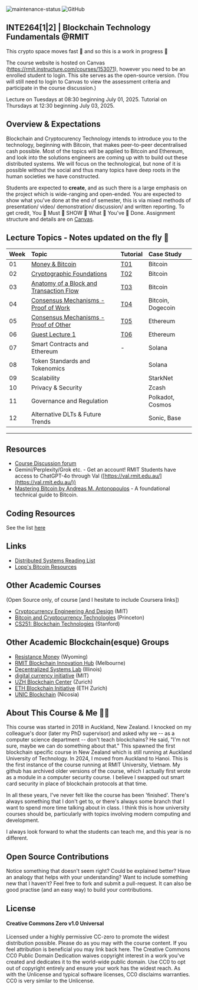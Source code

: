 ![maintenance-status](https://img.shields.io/badge/maintenance-actively--developed-brightgreen.svg) ![GitHub](https://img.shields.io/github/license/millecodex/blockchains101) 
## INTE264\[1|2\] | Blockchain Technology Fundamentals @RMIT

This crypto space moves fast :rocket: and so this is a work in progress 🚧

The course website is hosted on Canvas (https://rmit.instructure.com/courses/153071), however you need to be an enrolled student to login. This site serves as the open-source version. (You will still need to login to Canvas to view the assessment criteria and participate in the course discussion.) 

Lecture on Tuesdays at 08:30 beginning July 01, 2025. 
Tutorial on Thursdays at 12:30 beginning July 03, 2025.

## Overview & Expectations

Blockchain and Cryptocurency Technology intends to introduce you to the technology, beginning with Bitcoin, that makes peer-to-peer decentralised cash possible. Most of the topics will be applied to Bitcoin and Ethereum, and look into the solutions engineers are coming up with to build out these distributed systems. We will focus on the technological, but none of it is possible without the social and thus many topics have deep roots in the human societies we have constructed.

Students are expected to **create**, and as such there is a large emphasis on the project which is wide-ranging and open-ended. You are expected to show what you've done at the end of semester, this is via mixed methods of presentation/ video/ demonstration/ discussion/ and written reporting. To get credit, You 👏 Must 👏 SHOW 👏 What 👏 You've 👏 Done. Assignment structure and details are on [Canvas](https://rmit.instructure.com/courses/153071/assignments).

## Lecture Topics - Notes updated on the fly 🏃
| Week | Topic | Tutorial | Case Study |
| :--- | :--- | :--- | :--- |
| 01 | [Money & Bitcoin](notes/01-money-bitcoin.md) | [T01](tutorials/t01.md)| Bitcoin |
| 02 | [Cryptographic Foundations](notes/02-cryptography.md) |[T02](tutorials/t02.md) | Bitcoin |
| 03 | [Anatomy of a Block and Transaction Flow](notes/03-block.md) | [T03](tutorials/t03.md)| Bitcoin |
| 04 | [Consensus Mechanisms - Proof of Work](notes/04-proof-of-work.md) | [T04](tutorials/t04.md)| Bitcoin, Dogecoin |
| 05 | [Consensus Mechanisms - Proof of Other](notes/05-proof-of-other.md) | [T05](tutorials/t05.md) | Ethereum |
| 06 | [Guest Lecture 1](guest-lectures.md) | [T06](tutorials/t06.md) | Ethereum |
| 07 | Smart Contracts and Ethereum |- | Solana |
| 08 | Token Standards and Tokenomics | | Solana |
| 09 | Scalability | | StarkNet |
| 10 | Privacy & Security | | Zcash |
| 11 | Governance and Regulation | | Polkadot, Cosmos |
| 12 | Alternative DLTs & Future Trends | | Sonic, Base |

---

## Resources

* [Course Discussion forum](https://rmit.instructure.com/courses/153071/discussion_topics) 
* Gemini/Perplexity/Grok etc. - Get an account! RMIT Students have access to ChatGPT-4o through Val ([https://val.rmit.edu.au/](https://val.rmit.edu.au/))
* [Mastering Bitcoin by Andreas M. Antonopoulos](https://www.oreilly.com/library/view/mastering-bitcoin/9781491902639/) - A foundational technical guide to Bitcoin.

## Coding Resources

See the list [here](resources.md)

## Links

* [Distributed Systems Reading List](https://github.com/theanalyst/awesome-distributed-systems)
* [Lopp's Bitcoin Resources](https://www.lopp.net/bitcoin-information.html)

## Other Academic Courses

(Open Source only, of course \[and I hesitate to include Coursera links\])

* [Cryptocurrency Engineering And Design](https://ocw.mit.edu/courses/mas-s62-cryptocurrency-engineering-and-design-spring-2018/) (MIT)
* [Bitcoin and Cryptocurrency Technologies](https://bitcoinbook.cs.princeton.edu/) (Princeton)
* [CS251: Blockchain Technologies](https://cs251.stanford.edu/syllabus.html) (Stanford)

## Other Academic Blockchain(esque) Groups

* [Resistance Money](https://www.resistance.money/) (Wyoming)
* [RMIT Blockchain Innovation Hub](https://rmitblockchain.io/) (Melbourne)
* [Decentralized Systems Lab](https://decentralize.ece.illinois.edu/) (Illinois)
* [digital currency initiative](https://dci.mit.edu/) (MIT)
* [UZH Blockchain Center](https://www.blockchain.uzh.ch/) (Zurich)
* [ETH Blockchain Initiative](https://blockchain.ethz.ch/) (ETH Zurich)
* [UNIC Blockchain](https://www.unic.ac.cy/blockchain/) (Nicosia)

## About This Course & Me 🧔‍♂️
This course was started in 2018 in Auckland, New Zealand. I knocked on my colleague's door (later my PhD supervisor) and asked why we -- as a computer science department -- don't teach blockchains? He said, "I'm not sure, maybe we can do something about that." This spawned the first blockchain specific course in New Zealand which is still running at Auckland University of Technology. In 2024, I moved from Auckland to Hanoi. This is the first instance of the course running at RMIT University, Vietnam. My github has archived older versions of the course, which I actually first wrote as a module in a computer security course. I believe I swapped out smart card security in place of blockchain protocols at that time.

In all these years, I've never felt like the course has been 'finished'. There's always something that I don't get to, or there's always some branch that I want to spend more time talking about in class. I think this is how university courses should be, particularly with topics involving modern computing and development. 

I always look forward to what the students can teach me, and this year is no different.

## Open Source Contributions
Notice something that doesn't seem right? Could be explained better? Have an analogy that helps with your understanding? Want to include something new that I haven't? Feel free to fork and submit a pull-request. It can also be good practise (and an easy way) to build your contributions.

## License

#### Creative Commons Zero v1.0 Universal

Licensed under a highly permissive CC-zero to promote the widest distribution possible. Please do as you may with the course content. If you feel attribution is beneficial you may link back here. The Creative Commons CC0 Public Domain Dedication waives copyright interest in a work you've created and dedicates it to the world-wide public domain. Use CC0 to opt out of copyright entirely and ensure your work has the widest reach. As with the Unlicense and typical software licenses, CC0 disclaims warranties. CC0 is very similar to the Unlicense.
